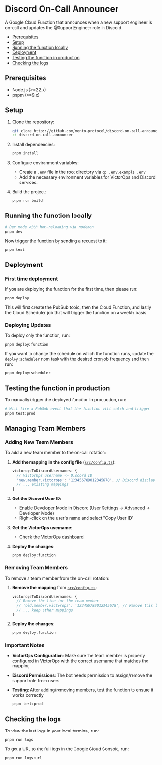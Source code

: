 # Discord On-Call Announcer

A Google Cloud Function that announces when a new support engineer is on-call and updates the @SupportEngineer role in Discord.

- [Prerequisites](#prerequisites)
- [Setup](#setup)
- [Running the function locally](#running-the-function-locally)
- [Deployment](#deployment)
- [Testing the function in production](#testing-the-function-in-production)
- [Checking the logs](#checking-the-logs)

## Prerequisites

- Node.js (>=22.x)
- pnpm (>=9.x)

## Setup

1. Clone the repository:

   ```sh
   git clone https://github.com/mento-protocol/discord-on-call-announcer.git
   cd discord-on-call-announcer
   ```

2. Install dependencies:

   ```sh
   pnpm install
   ```

3. Configure environment variables:

   - Create a `.env` file in the root directory via `cp .env.example .env`
   - Add the necessary environment variables for VictorOps and Discord services.

4. Build the project:

   ```sh
   pnpm run build
   ```

## Running the function locally

```sh
# Dev mode with hot-reloading via nodemon
pnpm dev
```

Now trigger the function by sending a request to it:

```sh
pnpm test
```

## Deployment

### First time deployment

If you are deploying the function for the first time, then please run:

```sh
pnpm deploy
```

This will first create the PubSub topic, then the Cloud Function, and lastly the Cloud Scheduler job that will trigger the function on a weekly basis.

### Deploying Updates

To deploy only the function, run:

```sh
pnpm deploy:function
```

If you want to change the schedule on which the function runs, update the `deploy:scheduler` npm task with the desired cronjob frequency and then run:

```sh
pnpm deploy:scheduler
```

## Testing the function in production

To manually trigger the deployed function in production, run:

```sh
# Will fire a PubSub event that the function will catch and trigger
pnpm test:prod
```

## Managing Team Members

### Adding New Team Members

To add a new team member to the on-call rotation:

1. **Add the mapping in the config file** ([`src/config.ts`](src/config.ts)):

   ```typescript
   victoropsToDiscordUsernames: {
     // VictorOps username -> Discord ID
     'new.member.victorops': '123456789012345678', // Discord display name
     // ... existing mappings
   }
   ```

2. **Get the Discord User ID**:

   - Enable Developer Mode in Discord (User Settings → Advanced → Developer Mode)
   - Right-click on the user's name and select "Copy User ID"

3. **Get the VictorOps username**:

   - Check the [VictorOps dashboard](https://portal.victorops.com/dash/mento-labs-gmbh#/users)

4. **Deploy the changes**:

   ```sh
   pnpm deploy:function
   ```

### Removing Team Members

To remove a team member from the on-call rotation:

1. **Remove the mapping** from [`src/config.ts`](src/config.ts):

   ```typescript
   victoropsToDiscordUsernames: {
     // Remove the line for the team member
     // 'old.member.victorops': '123456789012345678', // Remove this line
     // ... keep other mappings
   }
   ```

2. **Deploy the changes**:

   ```sh
   pnpm deploy:function
   ```

### Important Notes

- **VictorOps Configuration**: Make sure the team member is properly configured in VictorOps with the correct username that matches the mapping
- **Discord Permissions**: The bot needs permission to assign/remove the support role from users
- **Testing**: After adding/removing members, test the function to ensure it works correctly:

  ```sh
  pnpm test:prod
  ```

## Checking the logs

To view the last logs in your local terminal, run:

```sh
pnpm run logs
```

To get a URL to the full logs in the Google Cloud Console, run:

```sh
pnpm run logs:url
```

